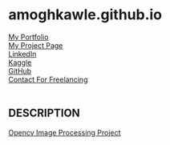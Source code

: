 # amoghkawle.github.io
[My Portfolio](https://amogh9594.github.io/amoghkawle.github.io/#)<br/> 
[My Project Page](https://amogh9594.github.io/gitflame.github.io/) <br/>
[LinkedIn](https://www.linkedin.com/in/amogh-kawle-939716113/) <br/>
[Kaggle](https://www.kaggle.com/amogh0810) <br/>
[GitHub](https://github.com/amogh9594) <br/>
[Contact For Freelancing](https://www.upwork.com/o/profiles/users/~01c846777141d79190/) <br/><br/>
## DESCRIPTION
[Opencv Image Processing Project](https://blurplate.herokuapp.com/) 
